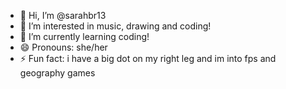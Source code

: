 - 👋 Hi, I’m @sarahbr13
- 👀 I’m interested in music, drawing and coding!
- 🌱 I’m currently learning coding!
- 😄 Pronouns: she/her
- ⚡ Fun fact: i have a big dot on my right leg and im into fps and geography games 

<!---
sarahbr13/sarahbr13 is a ✨ special ✨ repository because its `README.md` (this file) appears on your GitHub profile.
You can click the Preview link to take a look at your changes.
--->
